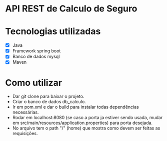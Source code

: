 # API REST de Calculo de Seguro

# Tecnologias utilizadas

- [x] Java
- [x] Framework spring boot
- [x] Banco de dados mysql
- [x] Maven

# Como utilizar

- Dar git clone para baixar o projeto.
- Criar o banco de dados db_calculo.
- Ir em pom.xml e dar o build para instalar todas dependências necessárias.
- Rodar em localhost:8080 (se caso a porta ja estiver sendo usada, mudar em src/main/resources/application.properties) para porta desejada.
- No arquivo tem o path "/" (home) que mostra como devem ser feitas as requisições.